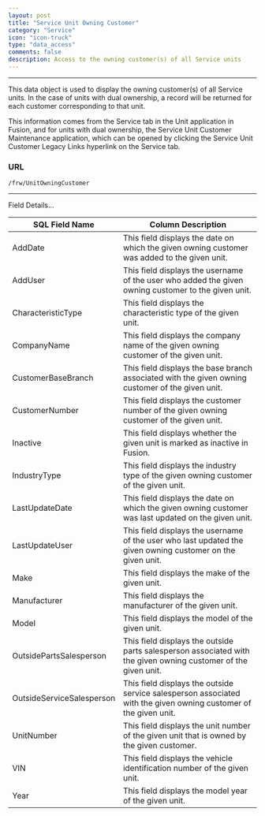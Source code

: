 ```yaml
---
layout: post
title: "Service Unit Owning Customer"
category: "Service"
icon: "icon-truck"
type: "data_access" 
comments: false
description: Access to the owning customer(s) of all Service units
---
```

---


This data object is used to display the owning customer(s) of all Service units. In the case of units with dual ownership, a record will be returned for each customer corresponding to that unit.

This information comes from the Service tab in the Unit application in Fusion, and for units with dual ownership, the Service Unit Customer Maintenance application, which can be opened by clicking the Service Unit Customer Legacy Links hyperlink on the Service tab.

### URL
```
/frw/UnitOwningCustomer
```


<hr>
Field Details...

| **SQL Field Name**        | **Column Description**                                                                                           |
|---|---|
| AddDate                   | This field displays the date on which the given owning customer was added to the given unit.                     |
| AddUser                   | This field displays the username of the user who added the given owning customer to the given unit.              |
| CharacteristicType        | This field displays the characteristic type of the given unit.                                                   |
| CompanyName               | This field displays the company name of the given owning customer of the given unit.                             |
| CustomerBaseBranch        | This field displays the base branch associated with the given owning customer of the given unit.                 |
| CustomerNumber            | This field displays the customer number of the given owning customer of the given unit.                          |
| Inactive                  | This field displays whether the given unit is marked as inactive in Fusion.                                      |
| IndustryType              | This field displays the industry type of the given owning customer of the given unit.                            |
| LastUpdateDate            | This field displays the date on which the given owning customer was last updated on the given unit.              |
| LastUpdateUser            | This field displays the username of the user who last updated the given owning customer on the given unit.       |
| Make                      | This field displays the make of the given unit.                                                                  |
| Manufacturer              | This field displays the manufacturer of the given unit.                                                          |
| Model                     | This field displays the model of the given unit.                                                                 |
| OutsidePartsSalesperson   | This field displays the outside parts salesperson associated with the given owning customer of the given unit.   |
| OutsideServiceSalesperson | This field displays the outside service salesperson associated with the given owning customer of the given unit. |
| UnitNumber                | This field displays the unit number of the given unit that is owned by the given customer.                       |
| VIN                       | This field displays the vehicle identification number of the given unit.                                         |
| Year                      | This field displays the model year of the given unit.                                                            |
